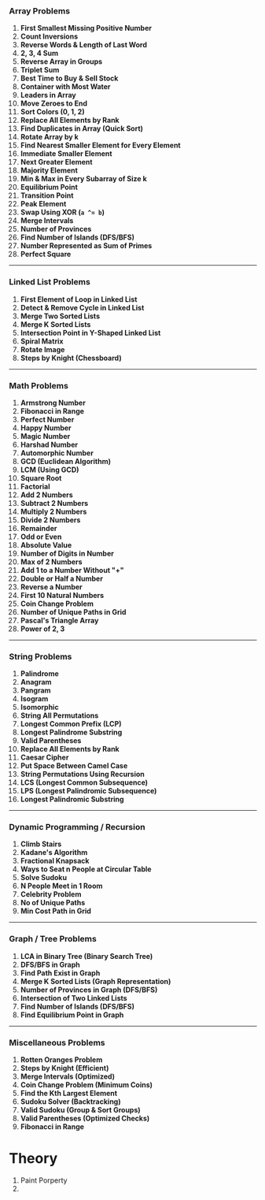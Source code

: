 ### **Array Problems**

1. **First Smallest Missing Positive Number**
2. **Count Inversions**
3. **Reverse Words & Length of Last Word**
4. **2, 3, 4 Sum**
5. **Reverse Array in Groups**
6. **Triplet Sum**
7. **Best Time to Buy & Sell Stock**
8. **Container with Most Water**
9. **Leaders in Array**
10. **Move Zeroes to End**
11. **Sort Colors (0, 1, 2)**
12. **Replace All Elements by Rank**
13. **Find Duplicates in Array (Quick Sort)**
14. **Rotate Array by k**
15. **Find Nearest Smaller Element for Every Element**
16. **Immediate Smaller Element**
17. **Next Greater Element**
18. **Majority Element**
19. **Min & Max in Every Subarray of Size k**
20. **Equilibrium Point**
21. **Transition Point**
22. **Peak Element**
23. **Swap Using XOR (`a ^= b`)**
24. **Merge Intervals**
25. **Number of Provinces**
26. **Find Number of Islands (DFS/BFS)**
27. **Number Represented as Sum of Primes**
28. **Perfect Square**

---

### **Linked List Problems**

1. **First Element of Loop in Linked List**
2. **Detect & Remove Cycle in Linked List**
3. **Merge Two Sorted Lists**
4. **Merge K Sorted Lists**
5. **Intersection Point in Y-Shaped Linked List**
6. **Spiral Matrix**
7. **Rotate Image**
8. **Steps by Knight (Chessboard)**

---

### **Math Problems**

1. **Armstrong Number**
2. **Fibonacci in Range**
3. **Perfect Number**
4. **Happy Number**
5. **Magic Number**
6. **Harshad Number**
7. **Automorphic Number**
8. **GCD (Euclidean Algorithm)**
9. **LCM (Using GCD)**
10. **Square Root**
11. **Factorial**
12. **Add 2 Numbers**
13. **Subtract 2 Numbers**
14. **Multiply 2 Numbers**
15. **Divide 2 Numbers**
16. **Remainder**
17. **Odd or Even**
18. **Absolute Value**
19. **Number of Digits in Number**
20. **Max of 2 Numbers**
21. **Add 1 to a Number Without "+"**
22. **Double or Half a Number**
23. **Reverse a Number**
24. **First 10 Natural Numbers**
25. **Coin Change Problem**
26. **Number of Unique Paths in Grid**
27. **Pascal's Triangle Array**
28. **Power of 2, 3**

---

### **String Problems**

1. **Palindrome**
2. **Anagram**
3. **Pangram**
4. **Isogram**
5. **Isomorphic**
6. **String All Permutations**
7. **Longest Common Prefix (LCP)**
8. **Longest Palindrome Substring**
9. **Valid Parentheses**
10. **Replace All Elements by Rank**
11. **Caesar Cipher**
12. **Put Space Between Camel Case**
13. **String Permutations Using Recursion**
14. **LCS (Longest Common Subsequence)**
15. **LPS (Longest Palindromic Subsequence)**
16. **Longest Palindromic Substring**

---

### **Dynamic Programming / Recursion**

1. **Climb Stairs**
2. **Kadane's Algorithm**
3. **Fractional Knapsack**
4. **Ways to Seat n People at Circular Table**
5. **Solve Sudoku**
6. **N People Meet in 1 Room**
7. **Celebrity Problem**
8. **No of Unique Paths**
9. **Min Cost Path in Grid**

---

### **Graph / Tree Problems**

1. **LCA in Binary Tree (Binary Search Tree)**
2. **DFS/BFS in Graph**
3. **Find Path Exist in Graph**
4. **Merge K Sorted Lists (Graph Representation)**
5. **Number of Provinces in Graph (DFS/BFS)**
6. **Intersection of Two Linked Lists**
7. **Find Number of Islands (DFS/BFS)**
8. **Find Equilibrium Point in Graph**

---

### **Miscellaneous Problems**

1. **Rotten Oranges Problem**
2. **Steps by Knight (Efficient)**
3. **Merge Intervals (Optimized)**
4. **Coin Change Problem (Minimum Coins)**
5. **Find the Kth Largest Element**
6. **Sudoku Solver (Backtracking)**
7. **Valid Sudoku (Group & Sort Groups)**
8. **Valid Parentheses (Optimized Checks)**
9. **Fibonacci in Range**


# Theory

1. Paint Porperty
2.
